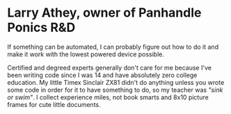 # Larry Athey, owner of Panhandle Ponics R&D

If something can be automated, I can probably figure out how to do it and make it work with the lowest powered device possible.

Certified and degreed experts generally don't care for me because I've been writing code since I was 14 and have absolutely zero college education. My little Timex Sinclair ZX81 didn't do anything unless you wrote some code in order for it to have something to do, so my teacher was _"sink or swim"_. I collect experience miles, not book smarts and 8x10 picture frames for cute little documents.

